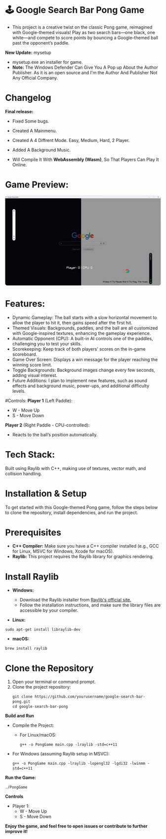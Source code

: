 # 🕹️ Google Search Bar Pong Game

- This project is a creative twist on the classic Pong game, reimagined with Google-themed visuals! Play as two search bars—one black, one white—and compete to score points by bouncing a Google-themed ball past the opponent’s paddle.

**New Update:** mysetup
- mysetup.exe an installer for game. 
- **Note:** The Windows Defender Can Give You A Pop up About the Author Publisher. As it is an open source and I'm the Author And Publisher Not Any Official Company.

# Changelog

**Final release:**
- Fixed Some bugs.
- Created A Mainmenu.
- Created A 4 Diffrent Mode. Easy, Medium, Hard, 2 Player.
- Added A Background Music.

- Will Compile It With **WebAssembly (Wasm)**, So That Players Can Play It Online.
  


# Game Preview:
![imgC](assests/image.png)




# Features:
- Dynamic Gameplay: The ball starts with a slow horizontal movement to allow the player to hit it, then gains speed after the first hit.
- Themed Visuals: Backgrounds, paddles, and the ball are all customized with Google-inspired textures, enhancing the gameplay experience.
- Automatic Opponent (CPU): A built-in AI controls one of the paddles, challenging you to test your skills.
- Scorekeeping: Keep track of both players' scores on the in-game scoreboard.
- Game Over Screen: Displays a win message for the player reaching the winning score limit.
- Toggle Backgrounds: Background images change every few seconds, adding visual interest.
- Future Additions:
I plan to implement new features, such as sound effects and background music, power-ups, and additional difficulty levels.

#Controls:
**Player 1** (Left Paddle):
- W - Move Up
- S - Move Down

**Player 2** (Right Paddle - CPU-controlled): 
- Reacts to the ball’s position automatically.

# Tech Stack:
Built using Raylib with C++, making use of textures, vector math, and collision handling.

# Installation & Setup
To get started with this Google-themed Pong game, follow the steps below to clone the repository, install dependencies, and run the project.

# Prerequisites
- **C++ Compiler:** Make sure you have a C++ compiler installed (e.g., GCC for Linux, MSVC for Windows, Xcode for macOS).
- **Raylib:** This project requires the Raylib library for graphics rendering.

# Install Raylib
- **Windows:**
  - Download the Raylib installer from [Raylib's official site.](https://www.raylib.com/)
  - Follow the installation instructions, and make sure the library files are accessible by your compiler.

- **Linux:**
```
sudo apt-get install libraylib-dev
```

- **macOS:**
```
brew install raylib
```

# Clone the Repository

1. Open your terminal or command prompt.
2. Clone the project repository:
   ```
   git clone https://github.com/yourusername/google-search-bar-pong.git
   cd google-search-bar-pong
   ```

**Build and Run**
- Compile the Project:
  - For Linux/macOS:
    ```
    g++ -o PongGame main.cpp -lraylib -std=c++11
    ```
    
- For Windows (assuming Raylib setup in MSVC):
  ```
  g++ -o PongGame main.cpp -lraylib -lopengl32 -lgdi32 -lwinmm -std=c++11
  ```

**Run the Game:**
```
./PongGame
```

**Controls**
- Player 1:
  - W - Move Up
  - S - Move Down
 

**Enjoy the game, and feel free to open issues or contribute to further improve it!**
